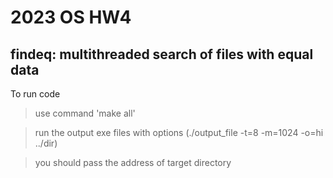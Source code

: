 # 2023 OS HW4
## findeq: multithreaded search of files with equal data


To run code

>use command 'make all'

>run the output exe files with options (./output_file -t=8 -m=1024 -o=hi ../dir)

>you should pass the address of target directory 


